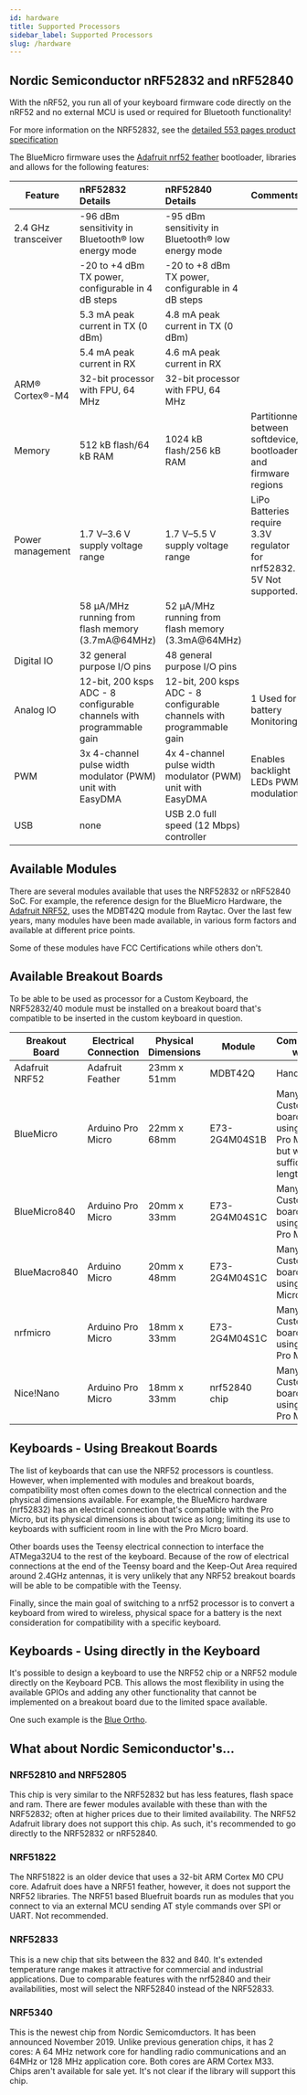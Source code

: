 ```yaml
---
id: hardware
title: Supported Processors
sidebar_label: Supported Processors
slug: /hardware
---
```


## Nordic Semiconductor nRF52832 and nRF52840

With the nRF52, you run all of your keyboard firmware code directly on the nRF52 and no external MCU is used or required for Bluetooth functionality!

For more information on the NRF52832, see the [detailed 553 pages product specification](http://infocenter.nordicsemi.com/pdf/nRF52832_PS_v1.4.pdf)

The BlueMicro firmware uses the [Adafruit nrf52 feather](https://learn.adafruit.com/bluefruit-nrf52-feather-learning-guide/introduction) bootloader, libraries and allows for the following features:

| Feature              | nRF52832 Details                                  | nRF52840 Details                                  | Comments  |
| -------------------- |:------------------------------------------------- |:-------------------------------------------------|:----- |
| 2.4 GHz transceiver  | -96 dBm sensitivity in Bluetooth® low energy mode | -95 dBm sensitivity in Bluetooth® low energy mode |  |
|                      | -20 to +4 dBm TX power, configurable in 4 dB steps | -20 to +8 dBm TX power, configurable in 4 dB steps |    |
|                      | 5.3 mA peak current in TX (0 dBm)    | 4.8 mA peak current in TX (0 dBm) |     |
|                      | 5.4 mA peak current in RX            | 4.6 mA peak current in RX  |     |
| ARM® Cortex®-M4      | 32-bit processor with FPU, 64 MHz    | 32-bit processor with FPU, 64 MHz |     |
| Memory               | 512 kB flash/64 kB RAM               | 1024 kB flash/256 kB RAM | Partitionned between softdevice, bootloader and firmware regions |
| Power management     | 1.7 V–3.6 V supply voltage range     | 1.7 V–5.5 V supply voltage range | LiPo Batteries require 3.3V regulator for nrf52832. 5V Not supported.  |
|                      | 58 μA/MHz running from flash memory (3.7mA@64MHz) | 52 μA/MHz running from flash memory (3.3mA@64MHz)  ||
| Digital IO           | 32 general purpose I/O pins          | 48 general purpose I/O pins |  |
| Analog IO            | 12-bit, 200 ksps ADC - 8 configurable channels with programmable gain | 12-bit, 200 ksps ADC - 8 configurable channels with programmable gain | 1 Used for battery Monitoring |
| PWM                  | 3x 4-channel pulse width modulator (PWM) unit with EasyDMA | 4x 4-channel pulse width modulator (PWM) unit with EasyDMA| Enables backlight LEDs PWM modulation |
| USB                  | none | USB 2.0 full speed (12 Mbps) controller | |


## Available Modules

There are several modules available that uses the NRF52832 or nRF52840 SoC.
For example, the reference design for the BlueMicro Hardware, the [Adafruit NRF52](https://learn.adafruit.com/bluefruit-nrf52-feather-learning-guide/downloads), uses the MDBT42Q module from Raytac.  Over the last few years, many modules have been made available, in various form factors and available at different price points.

Some of these modules have FCC Certifications while others don't.


## Available Breakout Boards

To be able to be used as processor for a Custom Keyboard, the NRF52832/40 module must be installed on a breakout board that's compatible to be inserted in the custom keyboard in question.


| Breakout Board       | Electrical Connection | Physical Dimensions    | Module        | Compatible with |
| -------------------- | --------------------- | ---------------------- | ------------- | --------------- |
| Adafruit NRF52       | Adafruit Feather      | 23mm x 51mm            | MDBT42Q       | Handwired       |
| BlueMicro            | Arduino Pro Micro     | 22mm x 68mm            | E73-2G4M04S1B | Many Custom boards using the Pro Micro but with sufficient length |
| BlueMicro840         | Arduino Pro Micro     | 20mm x 33mm            | E73-2G4M04S1C | Many Custom boards using the Pro Micro |
| BlueMacro840         | Arduino Micro         | 20mm x 48mm            | E73-2G4M04S1C | Many Custom boards using the Micro |
| nrfmicro             | Arduino Pro Micro     | 18mm x 33mm            | E73-2G4M04S1C | Many Custom boards using the Pro Micro |
| Nice!Nano            | Arduino Pro Micro     | 18mm x 33mm            | nrf52840 chip | Many Custom boards using the Pro Micro |


## Keyboards - Using Breakout Boards

The list of keyboards that can use the NRF52 processors is countless.  However, when implemented with modules and breakout boards, compatibility most often comes down to the electrical connection and the physical dimensions available.
For example, the BlueMicro hardware (nrf52832) has an electrical connection that's compatible with the Pro Micro, but its physical dimensions is about twice as long; limiting its use to keyboards with sufficient room in line with the Pro Micro board.

Other boards uses the Teensy electrical connection to interface the ATMega32U4 to the rest of the keyboard.  Because of the row of electrical connections at the end of the Teensy board and the Keep-Out Area required around 2.4GHz antennas, it is very unlikely that any NRF52 breakout boards will be able to be compatible with the Teensy.

Finally, since the main goal of switching to a nrf52 processor is to convert a keyboard from wired to wireless, physical space for a battery is the next consideration for compatibility with a specific keyboard.


## Keyboards - Using directly in the Keyboard

It's possible to design a keyboard to use the NRF52 chip or a NRF52 module directly on the Keyboard PCB.  This allows the most flexibility in using the available GPIOs and adding any other functionality that cannot be implemented on a breakout board due to the limited space available.

One such example is the [Blue Ortho](https://imgur.com/a/p3ZXnPM#wDFujG6).


## What about Nordic Semiconductor's...

### NRF52810 and NRF52805

This chip is very similar to the NRF52832 but has less features, flash space and ram. There are fewer modules available with these than with the NRF52832; often at higher prices due to their limited availability.  The NRF52 Adafruit library does not support this chip.  As such, it's recommended to go directly to the NRF52832 or nRF52840.

### NRF51822

The NRF51822 is an older device that uses a 32-bit ARM Cortex M0 CPU core.  Adafruit does have a NRF51 feather, however, it does not support the NRF52 libraries.  The NRF51 based Bluefruit boards run as modules that you connect to via an external MCU sending AT style commands over SPI or UART. Not recommended.


### NRF52833

This is a new chip that sits between the 832 and 840.  It's extended temperature range makes it attractive for commercial and industrial applications. Due to comparable features with the nrf52840 and their availabilities, most will select the NRF52840 instead of the NRF52833.


### NRF5340

This is the newest chip from Nordic Semicomductors.  It has been announced November 2019.  Unlike previous generation chips, it has 2 cores: A 64 MHz network core for handling radio communications and an 64MHz or 128 MHz application core.  Both cores are ARM Cortex M33.  Chips aren't available for sale yet.  It's not clear if the library will support this chip.